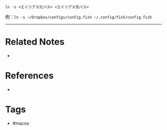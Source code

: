 `ln -s <エイリアス元パス> <エイリアス先パス>`

例：`ln -s ~/Dropbox/configs/config.fish ~/.config/fish/config.fish`

---
# Related Notes
- 

# References
- 

# Tags
- #macos 
